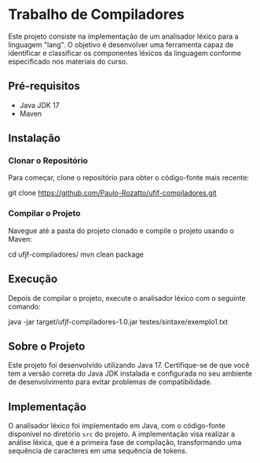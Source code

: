 # Trabalho de Compiladores

Este projeto consiste na implementação de um analisador léxico para a linguagem "lang". O objetivo é desenvolver uma ferramenta capaz de identificar e classificar os componentes léxicos da linguagem conforme especificado nos materiais do curso. 

## Pré-requisitos

- Java JDK 17
- Maven

## Instalação

### Clonar o Repositório
Para começar, clone o repositório para obter o código-fonte mais recente:

git clone https://github.com/Paulo-Rozatto/ufjf-compiladores.git


### Compilar o Projeto
Navegue até a pasta do projeto clonado e compile o projeto usando o Maven:

cd ufjf-compiladores/
mvn clean package


## Execução

Depois de compilar o projeto, execute o analisador léxico com o seguinte comando:

java -jar target/ufjf-compiladores-1.0.jar testes/sintaxe/exemplo1.txt


## Sobre o Projeto

Este projeto foi desenvolvido utilizando Java 17. Certifique-se de que você tem a versão correta do Java JDK instalada e configurada no seu ambiente de desenvolvimento para evitar problemas de compatibilidade.

## Implementação

O analisador léxico foi implementado em Java, com o código-fonte disponível no diretório `src` do projeto. A implementação visa realizar a análise léxica, que é a primeira fase de compilação, transformando uma sequência de caracteres em uma sequência de tokens.
